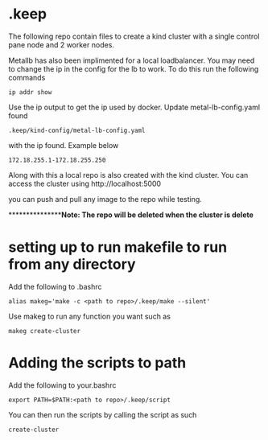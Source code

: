 # .keep

The following repo contain files to create a kind cluster with a single control
pane node and 2 worker nodes.

Metallb has also been implimented for a local loadbalancer. You may need to
change the ip in the config for the lb to work. To do this run the following
commands
```
ip addr show
```
Use the ip output to get the ip used by docker. Update metal-lb-config.yaml
found
```
.keep/kind-config/metal-lb-config.yaml
```
with the ip found. Example below
```
172.18.255.1-172.18.255.250
```

Along with this a local repo is also created with the kind cluster. You can
access the cluster using http://localhost:5000

you can push and pull any image to the repo while testing. 

*****************Note: The repo will be deleted when the cluster is delete**

# setting up to run makefile to run from any directory

Add the following to .bashrc
```
alias makeg='make -c <path to repo>/.keep/make --silent'
```
Use makeg to run any function you want such as 
```
makeg create-cluster
```

# Adding the scripts to path

Add the following to your.bashrc
```
export PATH=$PATH:<path to repo>/.keep/script
```
You can then run the scripts by calling the script as such
```
create-cluster
```
